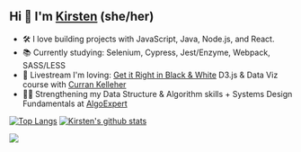 ## Hi 👋 I'm [Kirsten](https://lululand.github.io/a2lulu/) (she/her)

- 🛠️ I love building projects with JavaScript, Java, Node.js, and React. 
- 📚 Currently studying: Selenium, Cypress, Jest/Enzyme, Webpack, SASS/LESS 
- 👀 Livestream I'm loving: [Get it Right in Black & White](https://www.youtube.com/playlist?list=PL9yYRbwpkyksegmB9HKX8YWP1DMZyZC9b) D3.js & Data Viz course with [Curran Kelleher](https://vizhub.com/blog/2021/02/20/new-livestream-series-get-it-right-in-black-and-white/)
- 💪🏻 Strengthening my Data Structure & Algorithm skills + Systems Design Fundamentals at [AlgoExpert](https://www.algoexpert.io/questions)  


[![Top Langs](https://github-readme-stats.vercel.app/api/top-langs/?username=lululand&layout=compact)](https://github.com/lululand/github-readme-stats)
[![Kirsten's github stats](https://github-readme-stats.vercel.app/api?username=lululand&show_icons=true&theme=cobalt&count_private=true&hide=stars,issues)](https://github.com/lululand/github-readme-stats)

 <img
  src="https://cr-skills-chart-widget.azurewebsites.net/api/api?username=lululand&skills=JavaScript,CSS,HTML,JSON,Java,SCSS,Vue,React&show-other-skills=true"
/> 

<!--
**lululand/lululand** is a ✨ _special_ ✨  ⚡ repository because its `README.md` (this file) appears on your GitHub profile.

&hide=stars,commits,prs,issues,contribs

Here are some ideas to get you started:
- 🛠️ I love building projects with JavaScript, Node.js, React, and D3.JS. Java is my first love.
- 📚 I ❤️ learning - most recent class: JavaScript Algorithms & Data Structures Masterclass with Colt Steele
- 👀 New class I'm loving: Get it Right in Black & White D3 & Data Viz livestream course with Curran Kelleher
- 💪🏻 Strengthening my JS Data Structure & Algorithm skills at AlgoExpert
- 🔭 Excited to learn next: Jest/Enzyme, Webpack, SASS/LESS, NestJS

-  When I'm not coding 🧵 🧶 ✂️ 🖼️ 🎨 📖 🍳 📺 🏕️ 🌾 ♟️ ✈️ 

- 🔭 I’m currently working on ...  🧰 
- 🌱 I’m currently learning ...
- 👯 I’m looking to collaborate on ...
- 🤔 I’m looking for help with ...
- 💬 Ask me about ...
- 📫 How to reach me: ...
- 😄 Pronouns: ...
- ⚡ Fun fact: ...
- - 🔪

Hi, I'm Bobby!
🔭 I’m a product manager at GitHub
🌈 trying to make development more social and inclusive

I’m currently learning:
🌱 about climate change, grid infrastructure, and carbon sequestration
🖨 about the history of free software
🍜 and I'm always trying to up my cooking game

I'm currently reading:
📚 Americanah (by Chimamanda Ngozi Adichie)
🔮 Seeing Like a State (by James C. Scott)

Ask me about:
⚙️ product management
🤓 science fiction
🏖 my lifelong quest for the perfect beach

Get in touch:
💌 if you have feedback about GitHub profiles, identity, or your OSS experience, send me an email – I'd love to chat.
❇️ if you have personal feedback for me, drop it here. Anonymous submissions are okay.
-->
